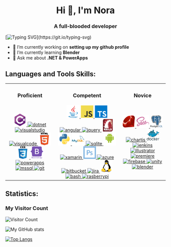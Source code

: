 <h1 align="center">Hi 👋, I'm Nora</h1>
<h3 align="center">A full-blooded developer</h3>

[![Typing SVG](https://readme-typing-svg.herokuapp.com?color=%236BD600&size=25&lines=Welcome+to+my+profile!)](https://git.io/typing-svg)

- 🔭 I’m currently working on **setting up my github profile**
- 🌱 I’m currently learning **Blender**
- 💬 Ask me about **.NET & PowerApps**

<h2 align="left">Languages and Tools Skills:</h2>

<table>
<tr>
<th><h3 align="center">Proficient</h3></th>
<th><h3 align="center">Competent</h3></th>
<th><h3 align="center">Novice</h3></th>
</tr>
<td>

<div align="center">
   <a href="https://docs.microsoft.com/en-us/dotnet/csharp/" target="_blank" rel="noreferrer">
    <img
      src="https://raw.githubusercontent.com/devicons/devicon/master/icons/csharp/csharp-original.svg"
      alt="csharp"
      width="40"
      height="40"
    />
  </a>
  <a href="https://dotnet.microsoft.com/" target="_blank" rel="noreferrer">
    <img
      src="https://cdn.jsdelivr.net/gh/devicons/devicon/icons/dotnetcore/dotnetcore-original.svg"
      alt="dotnet"
      width="40"
      height="40"
    />
  </a>
  <a href="https://visualstudio.microsoft.com" target="_blank" rel="noreferrer">
    <img
      src="https://cdn.jsdelivr.net/gh/devicons/devicon/icons/visualstudio/visualstudio-plain.svg"
      alt="visualstudio"
      width="40"
      height="40"
    />
  </a>
  <a href="https://code.visualstudio.com" target="_blank" rel="noreferrer">
    <img
      src="https://cdn.jsdelivr.net/gh/devicons/devicon/icons/vscode/vscode-original.svg"
      alt="visualcode"
      width="40"
      height="40"
    />
  </a>
  <a href="https://www.w3.org/html/" target="_blank" rel="noreferrer">
    <img
      src="https://raw.githubusercontent.com/devicons/devicon/master/icons/html5/html5-original-wordmark.svg"
      alt="html5"
      width="40"
      height="40"
    />
  </a>
  <a href="https://www.w3schools.com/css/" target="_blank" rel="noreferrer">
    <img
      src="https://raw.githubusercontent.com/devicons/devicon/master/icons/css3/css3-original-wordmark.svg"
      alt="css3"
      width="40"
      height="40"
    />
  </a>
  <a href="https://getbootstrap.com" target="_blank" rel="noreferrer">
    <img
      src="https://raw.githubusercontent.com/devicons/devicon/master/icons/bootstrap/bootstrap-plain-wordmark.svg"
      alt="bootstrap"
      width="40"
      height="40"
    />
  </a>
  <a href="https://powerapps.microsoft.com/" target="_blank" rel="noreferrer">
    <img
      src="https://powerapps.microsoft.com/images/application-logos/svg/powerapps.svg"
      alt="powerapps"
      width="40"
      height="40"
    />
  </a>
  <a
    href="https://www.microsoft.com/en-us/sql-server" target="_blank" rel="noreferrer">
    <img
      src="https://www.svgrepo.com/show/303229/microsoft-sql-server-logo.svg"
      alt="mssql"
      width="40"
      height="40"
    />
  </a>
  <a href="https://git-scm.com" target="_blank" rel="noreferrer">
  <img
    src="https://cdn.jsdelivr.net/gh/devicons/devicon/icons/git/git-original.svg"
    alt="git"
    width="40"
    height="40"
  />
</a>
</div>
</td>

<td>

<div align="center"> 
   <a href="https://www.java.com" target="_blank" rel="noreferrer">
    <img
      src="https://raw.githubusercontent.com/devicons/devicon/master/icons/java/java-original.svg"
      alt="java"
      width="40"
      height="40"
    />
  </a>
  <a href="https://developer.mozilla.org/en-US/docs/Web/JavaScript" target="_blank" rel="noreferrer">
    <img
      src="https://raw.githubusercontent.com/devicons/devicon/master/icons/javascript/javascript-original.svg"
      alt="javascript"
      width="40"
      height="40"
    />
  </a>
  <a href="https://www.typescriptlang.org/" target="_blank" rel="noreferrer">
    <img
      src="https://raw.githubusercontent.com/devicons/devicon/master/icons/typescript/typescript-original.svg"
      alt="typescript"
      width="40"
      height="40"
    />
  </a>
   <a href="https://angular.io" target="_blank" rel="noreferrer">
    <img
      src="https://angular.io/assets/images/logos/angular/angular.svg"
      alt="angular"
      width="40"
      height="40"
    />
  </a>
  <a href="https://jquery.com" target="_blank" rel="noreferrer">
    <img
      src="https://cdn.jsdelivr.net/gh/devicons/devicon/icons/jquery/jquery-original.svg"
      alt="jquery"
      width="40"
      height="40"
    />
  </a>
  <a href="https://rubyonrails.org" target="_blank" rel="noreferrer">
    <img
      src="https://raw.githubusercontent.com/devicons/devicon/master/icons/rails/rails-original-wordmark.svg"
      alt="rails"
      width="40"
      height="40"
    />
  </a>
  <a href="https://www.python.org" target="_blank" rel="noreferrer">
    <img
      src="https://raw.githubusercontent.com/devicons/devicon/master/icons/python/python-original.svg"
      alt="python"
      width="40"
      height="40"
    />
  </a>
  <a href="https://www.mysql.com/" target="_blank" rel="noreferrer">
    <img
      src="https://raw.githubusercontent.com/devicons/devicon/master/icons/mysql/mysql-original-wordmark.svg"
      alt="mysql"
      width="40"
      height="40"
    />
  </a>
  <a href="https://www.sqlite.org/" target="_blank" rel="noreferrer">
    <img
      src="https://www.vectorlogo.zone/logos/sqlite/sqlite-icon.svg"
      alt="sqlite"
      width="40"
      height="40"
    />
  </a>
  <a href="https://developer.android.com" target="_blank" rel="noreferrer">
    <img
      src="https://raw.githubusercontent.com/devicons/devicon/master/icons/android/android-original-wordmark.svg"
      alt="android"
      width="40"
      height="40"
    />
  </a>
  <a
    href="https://dotnet.microsoft.com/apps/xamarin" target="_blank" rel="noreferrer">
    <img
      src="https://raw.githubusercontent.com/detain/svg-logos/780f25886640cef088af994181646db2f6b1a3f8/svg/xamarin.svg"
      alt="xamarin"
      width="40"
      height="40"
    />
  </a>
  <a href="https://www.adobe.com/products/photoshop.html" target="_blank" rel="noreferrer">
    <img
        src="https://raw.githubusercontent.com/devicons/devicon/master/icons/photoshop/photoshop-line.svg"
        alt="photoshop"
        width="40"
        height="40"
    />
  </a>
  <a href="https://azure.microsoft.com/en-in/" target="_blank" rel="noreferrer">
    <img
      src="https://www.vectorlogo.zone/logos/microsoft_azure/microsoft_azure-icon.svg"
      alt="azure"
      width="40"
      height="40"
    />
  </a>
  <a href="https://bitbucket.org/product" target="_blank" rel="noreferrer">
    <img
      src="https://cdn.jsdelivr.net/gh/devicons/devicon/icons/bitbucket/bitbucket-original.svg"
      alt="bitbucket"
      width="40"
      height="40"
    />
  </a>
  <a
    href="https://www.atlassian.com/software/jira" target="_blank" rel="noreferrer">
    <img
      src="https://cdn.jsdelivr.net/gh/devicons/devicon/icons/jira/jira-original.svg"
      alt="jira"
      width="40"
      height="40"
    />
  </a>
  <a href="https://www.linux.org/" target="_blank" rel="noreferrer">
    <img
      src="https://raw.githubusercontent.com/devicons/devicon/master/icons/linux/linux-original.svg"
      alt="linux"
      width="40"
      height="40"
    />
  </a>
  <a href="https://www.gnu.org/software/bash/" target="_blank" rel="noreferrer">
  <img
    src="https://upload.wikimedia.org/wikipedia/commons/4/4b/Bash_Logo_Colored.svg"
    alt="bash"
    width="40"
    height="40"
  />
  </a>
  <a href="https://www.raspberrypi.org" target="_blank" rel="noreferrer">
  <img
    src="https://cdn.jsdelivr.net/gh/devicons/devicon/icons/raspberrypi/raspberrypi-original.svg"
    alt="rasberrypi"
    width="40"
    height="40"
  />
  </a>
</div>
</td>

<td>

<div align="center"> 
  <a href="https://www.ruby-lang.org/en/" target="_blank" rel="noreferrer">
    <img
      src="https://raw.githubusercontent.com/devicons/devicon/master/icons/ruby/ruby-original.svg"
      alt="ruby"
      width="40"
      height="40"
    />
  </a>
  <a href="https://sass-lang.com" target="_blank" rel="noreferrer">
    <img
      src="https://raw.githubusercontent.com/devicons/devicon/master/icons/sass/sass-original.svg"
      alt="sass"
      width="40"
      height="40"
    />
  </a>
  <a href="https://www.postgresql.org" target="_blank" rel="noreferrer">
    <img
      src="https://raw.githubusercontent.com/devicons/devicon/master/icons/postgresql/postgresql-original-wordmark.svg"
      alt="postgresql"
      width="40"
      height="40"
    />
  </a>  
    <a href="https://www.chartjs.org" target="_blank" rel="noreferrer">
    <img
      src="https://www.chartjs.org/media/logo-title.svg"
      alt="chartjs"
      width="40"
      height="40"
    />
  </a>
  <a href="https://www.docker.com/" target="_blank" rel="noreferrer">
    <img
      src="https://raw.githubusercontent.com/devicons/devicon/master/icons/docker/docker-original-wordmark.svg"
      alt="docker"
      width="40"
      height="40"
    />
  </a>
  <a href="https://www.jenkins.io" target="_blank" rel="noreferrer">
    <img
      src="https://www.vectorlogo.zone/logos/jenkins/jenkins-icon.svg"
      alt="jenkins"
      width="40"
      height="40"
    />
  </a>
  <a href="https://www.adobe.com/in/products/illustrator.html" target="_blank" rel="noreferrer">
    <img
      src="https://www.vectorlogo.zone/logos/adobe_illustrator/adobe_illustrator-icon.svg"
      alt="illustrator"
      width="40"
      height="40"
    />
  </a>
  <a href="https://www.adobe.com/products/premiere.html" target="_blank" rel="noreferrer">
    <img
        src="https://cdn.jsdelivr.net/gh/devicons/devicon/icons/premierepro/premierepro-original.svg"
        alt="premiere"
        width="40"
        height="40"
    />
  </a>
  <a href="https://firebase.google.com/" target="_blank" rel="noreferrer">
    <img
      src="https://www.vectorlogo.zone/logos/firebase/firebase-icon.svg"
      alt="firebase"
      width="40"
      height="40"
    />
  </a>
  <a href="https://unity.com" target="_blank" rel="noreferrer">
    <img
      src="https://cdn.jsdelivr.net/gh/devicons/devicon/icons/unity/unity-original.svg"
      alt="unity"
      width="40"
      height="40"
    />
  </a>
  <a href="https://www.blender.org" target="_blank" rel="noreferrer">
    <img
      src="https://upload.wikimedia.org/wikipedia/commons/0/0c/Blender_logo_no_text.svg"
      alt="blender"
      width="40"
      height="40"
    />
  </a>
</div>
</td>

</table>

<h2 align="left">Statistics:</h2>

<h3 align="left">My Visitor Count</h3>

![Visitor Count](https://profile-counter.glitch.me/{Hiekkan}/count.svg)

![My GitHub stats](https://github-readme-stats.vercel.app/api?username=Hiekkan&theme=chartreuse-dark&show_icons=true)

[![Top Langs](https://github-readme-stats.vercel.app/api/top-langs/?username=Hiekkan&theme=chartreuse-dark&layout=compact)](https://github.com/anuraghazra/github-readme-stats)
